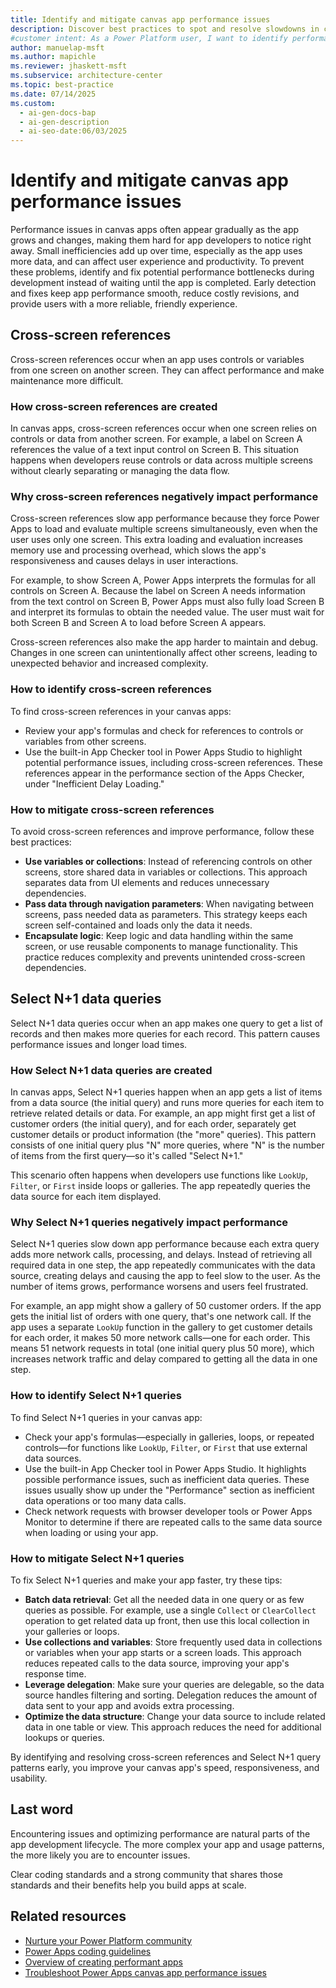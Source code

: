 ```yaml
---
title: Identify and mitigate canvas app performance issues
description: Discover best practices to spot and resolve slowdowns in canvas apps. Improve speed and user experience with proven tips.
#customer intent: As a Power Platform user, I want to identify performance issues in my canvas app so that I can improve speed and user experience.
author: manuelap-msft
ms.author: mapichle
ms.reviewer: jhaskett-msft
ms.subservice: architecture-center
ms.topic: best-practice
ms.date: 07/14/2025
ms.custom:
  - ai-gen-docs-bap
  - ai-gen-description
  - ai-seo-date:06/03/2025
---
```


# Identify and mitigate canvas app performance issues

Performance issues in canvas apps often appear gradually as the app grows and changes, making them hard for app developers to notice right away. Small inefficiencies add up over time, especially as the app uses more data, and can affect user experience and productivity. To prevent these problems, identify and fix potential performance bottlenecks during development instead of waiting until the app is completed. Early detection and fixes keep app performance smooth, reduce costly revisions, and provide users with a more reliable, friendly experience.

## Cross-screen references

Cross-screen references occur when an app uses controls or variables from one screen on another screen. They can affect performance and make maintenance more difficult.

### How cross-screen references are created

In canvas apps, cross-screen references occur when one screen relies on controls or data from another screen. For example, a label on Screen A references the value of a text input control on Screen B. This situation happens when developers reuse controls or data across multiple screens without clearly separating or managing the data flow.

### Why cross-screen references negatively impact performance

Cross-screen references slow app performance because they force Power Apps to load and evaluate multiple screens simultaneously, even when the user uses only one screen. This extra loading and evaluation increases memory use and processing overhead, which slows the app's responsiveness and causes delays in user interactions.

For example, to show Screen A, Power Apps interprets the formulas for all controls on Screen A. Because the label on Screen A needs information from the text control on Screen B, Power Apps must also fully load Screen B and interpret its formulas to obtain the needed value. The user must wait for both Screen B and Screen A to load before Screen A appears.

Cross-screen references also make the app harder to maintain and debug. Changes in one screen can unintentionally affect other screens, leading to unexpected behavior and increased complexity.

### How to identify cross-screen references

To find cross-screen references in your canvas apps:

- Review your app's formulas and check for references to controls or variables from other screens.
- Use the built-in App Checker tool in Power Apps Studio to highlight potential performance issues, including cross-screen references. These references appear in the performance section of the Apps Checker, under "Inefficient Delay Loading."

### How to mitigate cross-screen references

To avoid cross-screen references and improve performance, follow these best practices:

- **Use variables or collections**: Instead of referencing controls on other screens, store shared data in variables or collections. This approach separates data from UI elements and reduces unnecessary dependencies.
- **Pass data through navigation parameters**: When navigating between screens, pass needed data as parameters. This strategy keeps each screen self-contained and loads only the data it needs.
- **Encapsulate logic**: Keep logic and data handling within the same screen, or use reusable components to manage functionality. This practice reduces complexity and prevents unintended cross-screen dependencies.

## Select N+1 data queries

Select N+1 data queries occur when an app makes one query to get a list of records and then makes more queries for each record. This pattern causes performance issues and longer load times.

### How Select N+1 data queries are created

In canvas apps, Select N+1 queries happen when an app gets a list of items from a data source (the initial query) and runs more queries for each item to retrieve related details or data. For example, an app might first get a list of customer orders (the initial query), and for each order, separately get customer details or product information (the "more" queries). This pattern consists of one initial query plus "N" more queries, where "N" is the number of items from the first query—so it's called "Select N+1."

This scenario often happens when developers use functions like `LookUp`, `Filter`, or `First` inside loops or galleries. The app repeatedly queries the data source for each item displayed.

### Why Select N+1 queries negatively impact performance

Select N+1 queries slow down app performance because each extra query adds more network calls, processing, and delays. Instead of retrieving all required data in one step, the app repeatedly communicates with the data source, creating delays and causing the app to feel slow to the user. As the number of items grows, performance worsens and users feel frustrated.

For example, an app might show a gallery of 50 customer orders. If the app gets the initial list of orders with one query, that's one network call. If the app uses a separate `LookUp` function in the gallery to get customer details for each order, it makes 50 more network calls—one for each order. This means 51 network requests in total (one initial query plus 50 more), which increases network traffic and delay compared to getting all the data in one step.

### How to identify Select N+1 queries

To find Select N+1 queries in your canvas app:

- Check your app's formulas&mdash;especially in galleries, loops, or repeated controls&mdash;for functions like `LookUp`, `Filter`, or `First` that use external data sources.
- Use the built-in App Checker tool in Power Apps Studio. It highlights possible performance issues, such as inefficient data queries. These issues usually show up under the "Performance" section as inefficient data operations or too many data calls.
- Check network requests with browser developer tools or Power Apps Monitor to determine if there are repeated calls to the same data source when loading or using your app.

### How to mitigate Select N+1 queries

To fix Select N+1 queries and make your app faster, try these tips:

- **Batch data retrieval**: Get all the needed data in one query or as few queries as possible. For example, use a single `Collect` or `ClearCollect` operation to get related data up front, then use this local collection in your galleries or loops.
- **Use collections and variables**: Store frequently used data in collections or variables when your app starts or a screen loads. This approach reduces repeated calls to the data source, improving your app's response time.
- **Leverage delegation**: Make sure your queries are delegable, so the data source handles filtering and sorting. Delegation reduces the amount of data sent to your app and avoids extra processing.
- **Optimize the data structure**: Change your data source to include related data in one table or view. This approach reduces the need for additional lookups or queries.

By identifying and resolving cross-screen references and Select N+1 query patterns early, you improve your canvas app's speed, responsiveness, and usability.

## Last word

Encountering issues and optimizing performance are natural parts of the app development lifecycle. The more complex your app and usage patterns, the more likely you are to encounter issues. 

Clear coding standards and a strong community that shares those standards and their benefits help you build apps at scale.

## Related resources

- [Nurture your Power Platform community](/power-platform/guidance/adoption/nurture-best-practices)
- [Power Apps coding guidelines](/power-apps/guidance/coding-guidelines/overview)
- [Overview of creating performant apps](/power-apps/maker/canvas-apps/create-performant-apps-overview)
- [Troubleshoot Power Apps canvas app performance issues](/troubleshoot/power-platform/power-apps/canvas-app-performance/troubleshoot-perf-table)